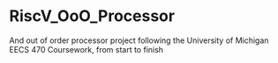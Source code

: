 # RiscV_OoO_Processor
And out of order processor project following the University of Michigan EECS 470 Coursework, from start to finish
